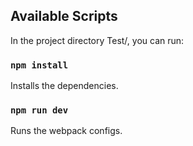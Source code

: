 ## Available Scripts

In the project directory Test/, you can run:

### `npm install`

Installs the dependencies.

### `npm run dev`

Runs the webpack configs.
